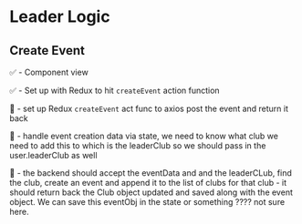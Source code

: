 # Leader Logic

## Create Event

✅ - Component view 

✅ - Set up with Redux to hit `createEvent` action function

🚧 - set up Redux `createEvent` act func to axios post the event and return it back

🚧 - handle event creation data via state, we need to know what club we need to add this to
which is the leaderClub so we should pass in the user.leaderClub as well

🚧 - the backend should accept the eventData and and the leaderCLub, find the club, create an event and append it to the list of clubs for that club - it should return back the Club object updated and saved along with the event object. We can save this eventObj in the state or something ???? not sure here.
